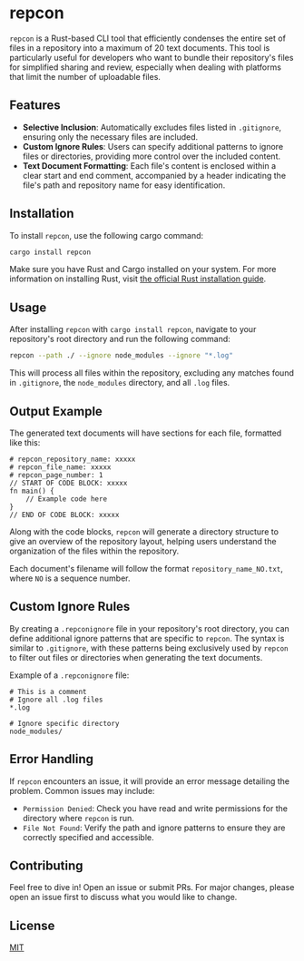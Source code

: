 # repcon

`repcon` is a Rust-based CLI tool that efficiently condenses the entire set of files in a repository into a maximum of 20 text documents. This tool is particularly useful for developers who want to bundle their repository's files for simplified sharing and review, especially when dealing with platforms that limit the number of uploadable files.

## Features

- **Selective Inclusion**: Automatically excludes files listed in `.gitignore`, ensuring only the necessary files are included.
- **Custom Ignore Rules**: Users can specify additional patterns to ignore files or directories, providing more control over the included content.
- **Text Document Formatting**: Each file's content is enclosed within a clear start and end comment, accompanied by a header indicating the file's path and repository name for easy identification.

## Installation

To install `repcon`, use the following cargo command:

```bash
cargo install repcon
```

Make sure you have Rust and Cargo installed on your system. For more information on installing Rust, visit [the official Rust installation guide](https://www.rust-lang.org/tools/install).

## Usage

After installing `repcon` with `cargo install repcon`, navigate to your repository's root directory and run the following command:

```bash
repcon --path ./ --ignore node_modules --ignore "*.log"
```

This will process all files within the repository, excluding any matches found in `.gitignore`, the `node_modules` directory, and all `.log` files.

## Output Example

The generated text documents will have sections for each file, formatted like this:

```
# repcon_repository_name: xxxxx
# repcon_file_name: xxxxx
# repcon_page_number: 1
// START OF CODE BLOCK: xxxxx
fn main() {
    // Example code here
}
// END OF CODE BLOCK: xxxxx
```

Along with the code blocks, `repcon` will generate a directory structure to give an overview of the repository layout, helping users understand the organization of the files within the repository.

Each document's filename will follow the format `repository_name_NO.txt`, where `NO` is a sequence number.

## Custom Ignore Rules

By creating a `.repconignore` file in your repository's root directory, you can define additional ignore patterns that are specific to `repcon`. The syntax is similar to `.gitignore`, with these patterns being exclusively used by `repcon` to filter out files or directories when generating the text documents.

Example of a `.repconignore` file:

```
# This is a comment
# Ignore all .log files
*.log

# Ignore specific directory
node_modules/
```

## Error Handling

If `repcon` encounters an issue, it will provide an error message detailing the problem. Common issues may include:

- `Permission Denied`: Check you have read and write permissions for the directory where `repcon` is run.
- `File Not Found`: Verify the path and ignore patterns to ensure they are correctly specified and accessible.

## Contributing

Feel free to dive in! Open an issue or submit PRs. For major changes, please open an issue first to discuss what you would like to change.

## License

[MIT](LICENSE)
